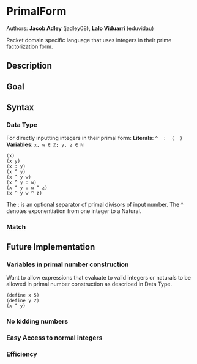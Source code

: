 # PrimalForm
Authors: **Jacob Adley** (jadley08), **Lalo Viduarri** (eduvidau)

Racket domain specific language that uses integers in their prime factorization form.


## Description


## Goal


## Syntax
### Data Type
For directly inputting integers in their primal form:
**Literals**: ``^  :  (  )``
**Variables**: ``x, w ∈ ℤ; y, z ∈ ℕ``

```racket
(x)
(x y)
(x : y)
(x ^ y)
(x ^ y w)
(x ^ y : w)
(x ^ y : w ^ z)
(x ^ y w ^ z)
```

The : is an optional separator of primal divisors of input number.
The ^ denotes exponentiation from one integer to a Natural.

### Match


## Future Implementation

### Variables in primal number construction
Want to allow expressions that evaluate to valid integers or naturals to be allowed in primal number construction as described in Data Type.
```racket
(define x 5)
(define y 2)
(x ^ y)
```

### No kidding numbers

### Easy Access to normal integers

### Efficiency
